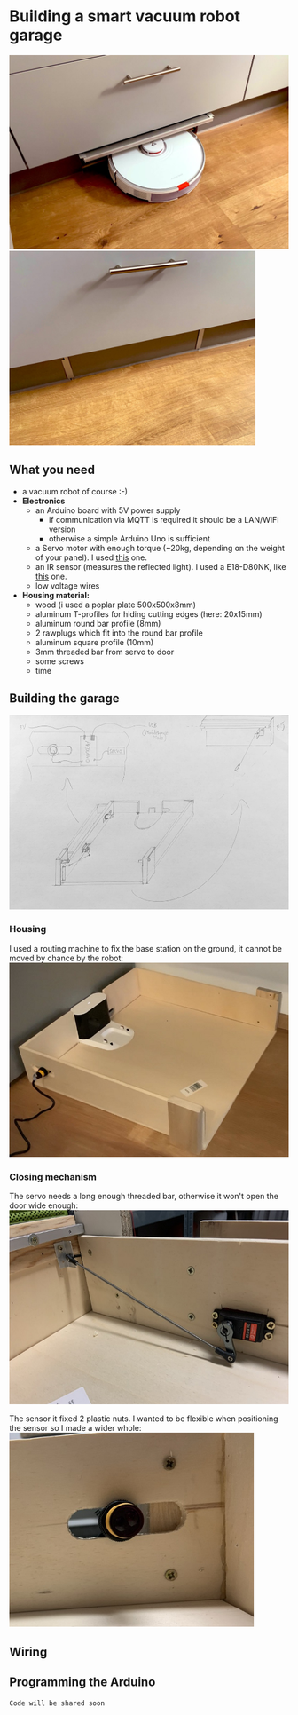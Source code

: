 # Building a smart vacuum robot garage 
<img src="/images/entering_robot.jpg" height=350> <img src="/images/parked_robot.jpg" height=350>

## What you need
- a vacuum robot of course :-)
- **Electronics**
  - an Arduino board with 5V power supply 
    - if communication via MQTT is required it should be a LAN/WIFI version
    - otherwise a simple Arduino Uno is sufficient
  - a Servo motor with enough torque (~20kg, depending on the weight of your panel). I used <a href="https://www.amazon.de/dp/B07KSCFNDK" target="_blank">this</a> one.
  - an IR sensor (measures the reflected light). I used a E18-D80NK, like <a href="https://www.amazon.de/dp/B07DKGGHCD" target="_blank">this</a> one.
  - low voltage wires
- **Housing material:**
  - wood (i used a poplar plate 500x500x8mm)
  - aluminum T-profiles for hiding cutting edges (here: 20x15mm)
  - aluminum round bar profile (8mm)
  - 2 rawplugs which fit into the round bar profile
  - aluminum square profile (10mm)
  - 3mm threaded bar from servo to door
  - some screws
  - time
## Building the garage
<img src="/images/sketch.jpg" height=350>

### Housing
I used a routing machine to fix the base station on the ground, it cannot be moved by chance by the robot:
<img src="/images/plate.jpg" height=350>

### Closing mechanism 
The servo needs a long enough threaded bar, otherwise it won't open the door wide enough:
<img src="/images/servo.jpg" height=350> 

The sensor it fixed 2 plastic nuts. I wanted to be flexible when positioning the sensor so I made a wider whole:
<img src="/images/sensor.jpg" height=350>

## Wiring


## Programming the Arduino
```cpp
Code will be shared soon
```

